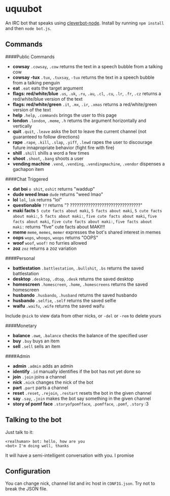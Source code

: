 # uquubot
An IRC bot that speaks using [cleverbot-node](https://github.com/fojas/cleverbot-node).
Install by running `npm install` and then `node bot.js`.

## Commands

####Public Commands

- **cowsay** `.cowsay`, `.cow` returns the text in a speech bubble from a talking cow
- **cowsay -tux** `.tux`, `.tuxsay`, `-tux` returns the text in a speech bubble from a talking penguin
- **eat** `.eat` eats the target argument
- **flags: red/white/blue** `.us`, `.uk`, `.ru`, `.au`, `.cl`, `.cu`, `.lr`, `.fr`, `.cz` returns a red/white/blue version of the text
- **flags: red/white/green** `.it`, `.mx`, `.ir`, `.xmas` returns a red/white/green version of the text
- **help** `.help`, `.commands` brings the user to this page
- **london** `.london`, `.meme`, `.h` returns the argument horizontally and vertically
- **quit** `.quit`, `.leave` asks the bot to leave the current channel (not guaranteed to follow directions)
- **rape** `.rape`, `.kill`, `.slap`, `.yiff`, `.lewd` rapes the user to discourage future innapropriate behavior (fight fire with fire)
- **shill** `.shill` shills a word a few times
- **shoot** `.shoot`, `.bang` shoots a user
- **vending machine** `.vend`, `.vending`, `.vendingmachine`, `.vendor` dispenses a gachapon item

####Chat Triggered

- **dat boi** `o shit`, `oshit` returns "waddup"
- **dude weed lmao** `dude` returns "weed lmao"
- **lol** `lol`, `lok` returns "lol"
- **questionable** `??` returns "? ???????????????????????????????"
- **maki facts** `5 cute facts about maki`, `5 facts about maki`, `5 cute facts about maki:`, `5 facts about maki:`, `five cute facts about maki`, `five facts about maki`, `five cute facts about maki:`, `five facts about maki:` returns "five" cute facts about MAKI!!!
- **meme** `meme`, `memes`, `memer` expresses the bot's shared interest in memes
- **oops** `wops`, `whoops`, `woops` returns "OOPS"
- **woof** `woof`, `woof!` no furries allowed
- **zoz** `zoz` returns a zoz variation

####Personal

- **battlestation** `.battlestation`, `.bullshit`, `.bs` returns the saved battlestation
- **desktop** `.desktop`, `.dtop`, `.desk` returns the saved desktop
- **homescreen** `.homescreen`, `.home`, `.homescreens` returns the saved homescreen
- **husbando** `.husbando`, `.husband` returns the saved husbando
- **husbando** `.selfie`, `.self` returns the saved selfie
- **waifu** `.waifu`, `.wife` returns the saved waifu

Include `@nick` to view data from other nicks, or `-del` or `-rem` to delete yours

####Monetary

- **balance** `.owe`, `.balance` checks the balance of the specified user
- **buy** `.buy` buys an item
- **sell** `.sell` sells an item

####Admin

- **admin** `.admin` adds an admin
- **identify** `.id` manually identifies if the bot has not yet done so
- **join** `.join` joins a channel
- **nick** `.nick` changes the nick of the bot
- **part** `.part` parts a channel
- **reset** `.reset`, `.rejoin`, `.restart` resets the bot in the given channel
- **say** `.say`, `.join` makes the bot say something in the given channel
- **story of pomf face** `.storyofpomfface`, `.pomfface`, `.pomf`, `.story` :3

## Talking to the bot
Just talk to it:

    <realhuman> bot: hello, how are you
    <bot> I'm doing well, thanks

It will have a semi-intelligent conversation with you. I promise

## Configuration
You can change nick, channel list and irc host in `CONFIG.json`. Try not to break the JSON file.
